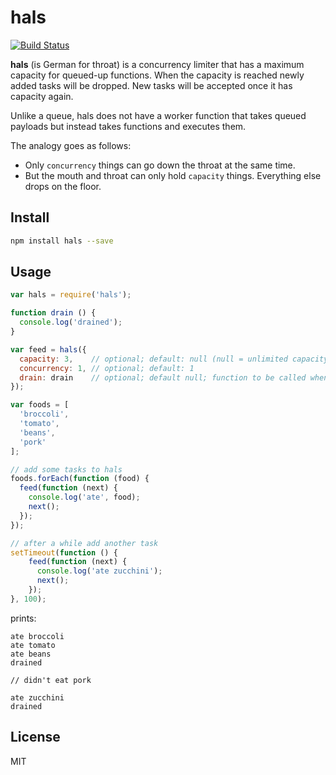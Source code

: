 hals
====

[![Build Status](https://travis-ci.org/maxkueng/hals.svg)](https://travis-ci.org/maxkueng/hals)

**hals** (is German for throat) is a concurrency limiter that has a maximum
capacity for queued-up functions. When the capacity is reached newly added
tasks will be dropped. New tasks will be accepted once it has capacity again.

Unlike a queue, hals does not have a worker function that takes queued payloads
but instead takes functions and executes them.

The analogy goes as follows:

 - Only `concurrency` things can go down the throat at the same time.
 - But the mouth and throat can only hold `capacity` things. Everything else
   drops on the floor.

## Install

```sh
npm install hals --save
```

## Usage

```js
var hals = require('hals');

function drain () {
  console.log('drained');
}

var feed = hals({
  capacity: 3,    // optional; default: null (null = unlimited capacity)
  concurrency: 1, // optional; default: 1
  drain: drain    // optional; default null; function to be called when queue is empty
});

var foods = [  
  'broccoli',
  'tomato',
  'beans',
  'pork'
];

// add some tasks to hals
foods.forEach(function (food) {
  feed(function (next) {
    console.log('ate', food);
    next();
  });
});

// after a while add another task
setTimeout(function () {
	feed(function (next) {
	  console.log('ate zucchini');
	  next();
	});
}, 100);
```

prints:

```
ate broccoli
ate tomato
ate beans
drained

// didn't eat pork

ate zucchini
drained
```


## License

MIT
